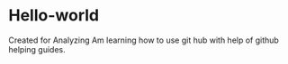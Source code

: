 # Hello-world
Created for Analyzing 
Am learning how to use git hub with help of github helping guides.
